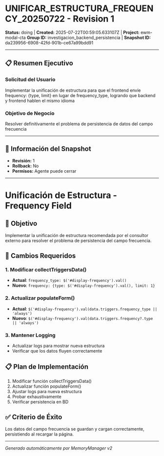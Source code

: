 # UNIFICAR_ESTRUCTURA_FREQUENCY_20250722 - Revision 1

**Status:** doing | **Created:** 2025-07-22T00:59:05.633107Z | **Project:** ewm-modal-cta
**Group ID:** investigacion_backend_persistencia | **Snapshot ID:** da239956-6908-42fd-901b-ce67a99bdd91

---

## 📋 Resumen Ejecutivo
### Solicitud del Usuario
Implementar la unificación de estructura para que el frontend envíe frequency: {type, limit} en lugar de frequency_type, logrando que backend y frontend hablen el mismo idioma

### Objetivo de Negocio
Resolver definitivamente el problema de persistencia de datos del campo frecuencia

---

## 🔧 Información del Snapshot
- **Revisión:** 1
- **Rollback:** No
- **Permisos:** Agente puede cerrar

---

# Unificación de Estructura - Frequency Field

## 🎯 **Objetivo**
Implementar la unificación de estructura recomendada por el consultor externo para resolver el problema de persistencia del campo frecuencia.

## 🔧 **Cambios Requeridos**

### 1. **Modificar collectTriggersData()**
- **Actual**: `frequency_type: $('#display-frequency').val()`
- **Nuevo**: `frequency: {type: $('#display-frequency').val(), limit: 1}`

### 2. **Actualizar populateForm()**
- **Actual**: `$('#display-frequency').val(data.triggers.frequency_type || 'always')`
- **Nuevo**: `$('#display-frequency').val(data.triggers.frequency?.type || 'always')`

### 3. **Mantener Logging**
- Actualizar logs para mostrar nueva estructura
- Verificar que los datos fluyen correctamente

## 📋 **Plan de Implementación**
1. Modificar función collectTriggersData()
2. Actualizar función populateForm()
3. Ajustar logs para nueva estructura
4. Probar exhaustivamente
5. Verificar persistencia en BD

## ✅ **Criterio de Éxito**
Los datos del campo frecuencia se guardan y cargan correctamente, persistiendo al recargar la página.

---

*Generado automáticamente por MemoryManager v2*

